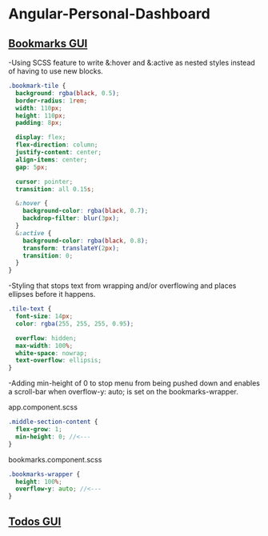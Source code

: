 # Angular-Personal-Dashboard

## <ins>Bookmarks GUI</ins>

-Using SCSS feature to write &:hover and &:active as nested styles instead of having to use new blocks.

```scss
.bookmark-tile {
  background: rgba(black, 0.5);
  border-radius: 1rem;
  width: 110px;
  height: 110px;
  padding: 8px;

  display: flex;
  flex-direction: column;
  justify-content: center;
  align-items: center;
  gap: 5px;

  cursor: pointer;
  transition: all 0.15s;

  &:hover {
    background-color: rgba(black, 0.7);
    backdrop-filter: blur(3px);
  }
  &:active {
    background-color: rgba(black, 0.8);
    transform: translateY(2px);
    transition: 0;
  }
}
```

-Styling that stops text from wrapping and/or overflowing and places ellipses before it happens.

```scss
.tile-text {
  font-size: 14px;
  color: rgba(255, 255, 255, 0.95);

  overflow: hidden;
  max-width: 100%;
  white-space: nowrap;
  text-overflow: ellipsis;
}
```

-Adding min-height of 0 to stop menu from being pushed down and enables a scroll-bar when overflow-y: auto; is set on the bookmarks-wrapper.

app.component.scss

```scss
.middle-section-content {
  flex-grow: 1;
  min-height: 0; //<---
}
```

bookmarks.component.scss

```scss
.bookmarks-wrapper {
  height: 100%;
  overflow-y: auto; //<---
}
```

## <ins>Todos GUI</ins>
